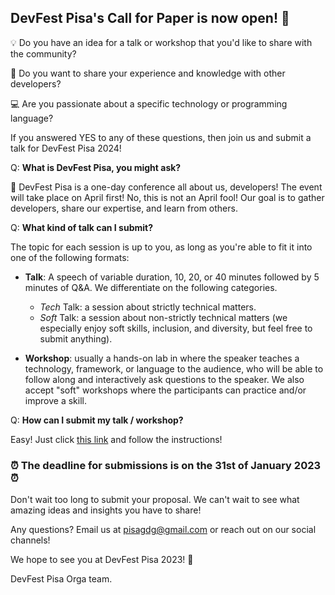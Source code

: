 ## **DevFest Pisa's Call for Paper is now open! 🎉**

💡 Do you have an idea for a talk or workshop that you'd like to share with the community?

👤 Do you want to share your experience and knowledge with other developers?

💻 Are you passionate about a specific technology or programming language?

If you answered YES to any of these questions, then join us and submit a talk for DevFest Pisa 2024!

Q: **What is DevFest Pisa, you might ask?**

📅 DevFest Pisa is a one-day conference all about us, developers! The event will take place on April first! No, this is not an April fool! Our goal is to gather developers, share our expertise, and learn from others.

Q: **What kind of talk can I submit?**

The topic for each session is up to you, as long as you're able to fit it into one of the following formats:

- **Talk**: A speech of variable duration, 10, 20, or 40 minutes followed by 5 minutes of Q&A. We differentiate on the following categories.

  - _Tech_ Talk: a session about strictly technical matters.
  - _Soft_ Talk: a session about non-strictly technical matters (we especially enjoy soft skills, inclusion, and diversity, but feel free to submit anything).

- **Workshop**: usually a hands-on lab in where the speaker teaches a technology, framework, or language to the audience, who will be able to follow along and interactively ask questions to the speaker. We also accept "soft" workshops where the participants can practice and/or improve a skill.

Q: **How can I submit my talk / workshop?**

Easy! Just click [this link](https://sessionize.com/devfest-pisa-2023) and follow the instructions!

### ⏰ The deadline for submissions is on the 31st of January 2023 ⏰

Don't wait too long to submit your proposal. We can't wait to see what amazing ideas and insights you have to share!

Any questions? Email us at [pisagdg@gmail.com](mailto:pisagdg+devfest@gmail.com) or reach out on our social channels!

We hope to see you at DevFest Pisa 2023! 🤗

DevFest Pisa Orga team.
